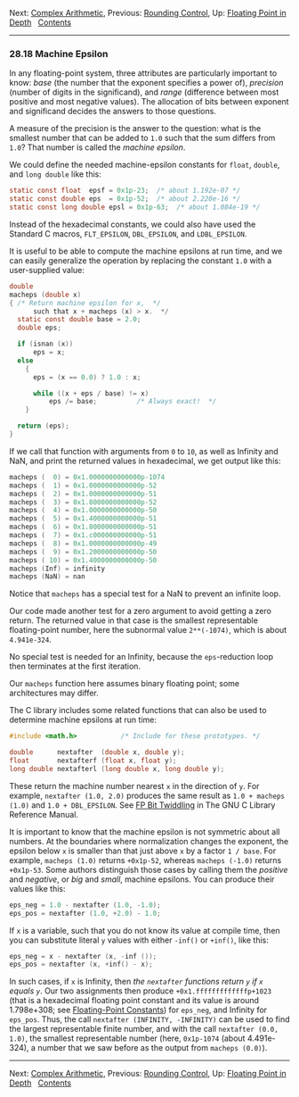 Next: [Complex Arithmetic](Complex-Arithmetic.md), Previous: [Rounding
Control](Rounding-Control.md), Up: [Floating Point in
Depth](Floating-Point-in-Depth.md)  
[Contents](index.md#SEC_Contents "Table of contents")  

------------------------------------------------------------------------


### 28.18 Machine Epsilon 


In any floating-point system, three attributes are particularly
important to know: *base* (the number that the exponent specifies a
power of), *precision* (number of digits in the significand), and
*range* (difference between most positive and most negative values). The
allocation of bits between exponent and significand decides the answers
to those questions.

A measure of the precision is the answer to the question: what is the
smallest number that can be added to `1.0` such that the sum differs
from `1.0`? That number is called the *machine epsilon*.

We could define the needed machine-epsilon constants for `float`,
`double`, and `long double` like this:

``` C
static const float  epsf = 0x1p-23;  /* about 1.192e-07 */
static const double eps  = 0x1p-52;  /* about 2.220e-16 */
static const long double epsl = 0x1p-63;  /* about 1.084e-19 */
```

Instead of the hexadecimal constants, we could also have used the
Standard C macros, `FLT_EPSILON`, `DBL_EPSILON`, and `LDBL_EPSILON`.

It is useful to be able to compute the machine epsilons at run time, and
we can easily generalize the operation by replacing the constant `1.0`
with a user-supplied value:

``` C
double
macheps (double x)
{ /* Return machine epsilon for x,  */
      such that x + macheps (x) > x.  */
  static const double base = 2.0;
  double eps;

  if (isnan (x))
      eps = x;
  else
    {
      eps = (x == 0.0) ? 1.0 : x;

      while ((x + eps / base) != x)
          eps /= base;          /* Always exact!  */
    }

  return (eps);
}
```

If we call that function with arguments from `0` to `10`, as well as
Infinity and NaN, and print the returned values in hexadecimal, we get
output like this:

``` C
macheps (  0) = 0x1.0000000000000p-1074
macheps (  1) = 0x1.0000000000000p-52
macheps (  2) = 0x1.0000000000000p-51
macheps (  3) = 0x1.8000000000000p-52
macheps (  4) = 0x1.0000000000000p-50
macheps (  5) = 0x1.4000000000000p-51
macheps (  6) = 0x1.8000000000000p-51
macheps (  7) = 0x1.c000000000000p-51
macheps (  8) = 0x1.0000000000000p-49
macheps (  9) = 0x1.2000000000000p-50
macheps ( 10) = 0x1.4000000000000p-50
macheps (Inf) = infinity
macheps (NaN) = nan
```

Notice that `macheps` has a special test for a NaN to prevent an
infinite loop.

Our code made another test for a zero argument to avoid getting a zero
return. The returned value in that case is the smallest representable
floating-point number, here the subnormal value `2**(-1074)`, which is
about `4.941e-324`.

No special test is needed for an Infinity, because the `eps`-reduction
loop then terminates at the first iteration.

Our `macheps` function here assumes binary floating point; some
architectures may differ.

The C library includes some related functions that can also be used to
determine machine epsilons at run time:

``` C
#include <math.h>           /* Include for these prototypes. */

double      nextafter  (double x, double y);
float       nextafterf (float x, float y);
long double nextafterl (long double x, long double y);
```

These return the machine number nearest `x` in the direction
of `y`. For example, `nextafter (1.0, 2.0)` produces the same
result as `1.0 + macheps (1.0)` and `1.0 + DBL_EPSILON`. See [FP Bit
Twiddling](https://www.gnu.org/software/libc/manual/html_node/FP-Bit-Twiddling.md#FP-Bit-Twiddling)
in The GNU C Library Reference Manual.

It is important to know that the machine epsilon is not symmetric about
all numbers. At the boundaries where normalization changes the exponent,
the epsilon below `x` is smaller than that just above
`x` by a factor `1 / base`. For example, `macheps (1.0)`
returns `+0x1p-52`, whereas `macheps (-1.0)` returns `+0x1p-53`. Some
authors distinguish those cases by calling them the *positive* and
*negative*, or *big* and *small*, machine epsilons. You can produce
their values like this:

``` C
eps_neg = 1.0 - nextafter (1.0, -1.0);
eps_pos = nextafter (1.0, +2.0) - 1.0;
```

If `x` is a variable, such that you do not know its value at
compile time, then you can substitute literal `y` values with
either `-inf()` or `+inf()`, like this:

``` C
eps_neg = x - nextafter (x, -inf ());
eps_pos = nextafter (x, +inf() - x);
```

In such cases, if `x` is Infinity, then *the `nextafter`
functions return `y` if `x` equals
`y`*. Our two assignments then produce
`+0x1.fffffffffffffp+1023` (that is a hexadecimal floating point
constant and its value is around 1.798e+308; see [Floating-Point
Constants](Floating-Constants.md)) for `eps_neg`, and
Infinity for `eps_pos`. Thus, the call
`nextafter (INFINITY, -INFINITY)` can be used to find the largest
representable finite number, and with the call `nextafter (0.0, 1.0)`,
the smallest representable number (here, `0x1p-1074` (about 4.491e-324),
a number that we saw before as the output from `macheps (0.0)`).

------------------------------------------------------------------------

Next: [Complex Arithmetic](Complex-Arithmetic.md), Previous: [Rounding
Control](Rounding-Control.md), Up: [Floating Point in
Depth](Floating-Point-in-Depth.md)  
[Contents](index.md#SEC_Contents "Table of contents")  
